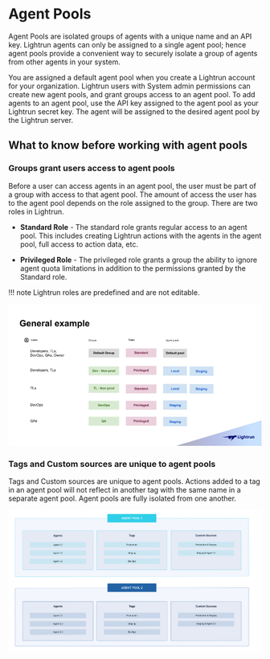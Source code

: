 # Agent Pools

Agent Pools are isolated groups of agents with a unique name and an API key. Lightrun agents can only be assigned to a single agent pool; hence agent pools provide a convenient way to securely isolate a group of agents from other agents in your system. 

You are assigned a default agent pool when you create a Lightrun account for your organization.  Lightrun users with System admin permissions can create new agent pools, and grant groups access to an agent pool. To add agents to an agent pool, use the API key assigned to the agent pool as your Lightrun secret key. The agent will be assigned to the desired agent pool by the Lightrun server.

## What to know before working with agent pools

### Groups grant users access to agent pools

Before a user can access agents in an agent pool, the user must be part of a group with access to that agent pool. The amount of access the user has to the agent pool depends on the role assigned to the group. There are two roles in Lightrun.

- **Standard Role** - The standard role grants regular access to an agent pool. This includes creating Lightrun actions with the agents in the agent pool, full access to action data, etc. 

- **Privileged Role** - The privileged role grants a group the ability to ignore agent quota limitations in addition to the permissions granted by the Standard role. 

!!! note
	Lightrun roles are predefined and are not editable.

![Rbac example](../assets/images/rbac-example.png)

### Tags and Custom sources are unique to agent pools

Tags and Custom sources are unique to agent pools. Actions added to a tag in an agent pool will not reflect in another tag with the same name in a separate agent pool. Agent pools are fully isolated from one another.


![Isolated pools](../assets/images/isolated-pools.png)

